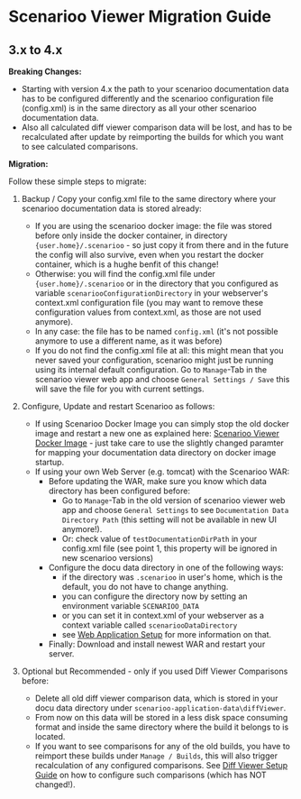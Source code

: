 # Scenarioo Viewer Migration Guide

## 3.x to 4.x

**Breaking Changes:**
* Starting with version 4.x the path to your scenarioo documentation data has to be configured differently and the scenarioo configuration file (config.xml) is in the same directory as all your other scenarioo documentation data.
* Also all calculated diff viewer comparison data will be lost, and has to be recalculated after update by reimporting the builds for which you want to see calculated comparisons.

**Migration:**

Follow these simple steps to migrate:

1. Backup / Copy your config.xml file to the same directory where your scenarioo documentation data is stored already:
    * If you are using the scenarioo docker image: the file was stored before only inside the docker container, in directory `{user.home}/.scenarioo` - so just copy it from there and in the future the config will also survive, even when you restart the docker container, which is a hughe benfit of this change!
    * Otherwise: you will find the config.xml file under `{user.home}/.scenarioo` or in the directory that you configured as variable `scenariooConfigurationDirectory` in your webserver's context.xml configuration file (you may want to remove these configuration values from context.xml, as those are not used anymore).
    * In any case: the file has to be named `config.xml` (it's not possible anymore to use a different name, as it was before)
    * If you do not find the config.xml file at all: this might mean that you never saved your configuration, scenarioo might just be running using its internal default configuration. Go to `Manage`-Tab in the scenarioo viewer web app and choose `General Settings / Save` this will save the file for you with current settings.
    
2. Configure, Update and restart Scenarioo as follows:
    * If using Scenarioo Docker Image you can simply stop the old docker image and restart a new one as explained here: [Scenarioo Viewer Docker Image](Scenarioo-Viewer-Docker-Image.md) - just take care to use the slightly changed paramter for mapping your documentation data directory on docker image startup.
    * If using your own Web Server (e.g. tomcat) with the Scenarioo WAR:
      * Before updating the WAR, make sure you know which data directory has been configured before:
        * Go to `Manage`-Tab in the old version of scenarioo viewer web app and choose `General Settings` to see `Documentation Data Directory Path` (this setting will not be available in new UI anymore!).
        * Or: check value of `testDocumentationDirPath` in your config.xml file (see point 1, this property will be ignored in new scenarioo versions)
      * Configure the docu data directory in one of the following ways:
        * if the directory was `.scenarioo` in user's home, which is the default, you do not have to change anything.
        * you can configure the directory now by setting an environment variable `SCENARIOO_DATA`
        * or you can set it in context.xml of your webserver as a context variable called `scenariooDataDirectory`
        * see [Web Application Setup](Scenarioo-Viewer-Web-Application-Setup.md) for more information on that.
      * Finally: Download and install newest WAR and restart your server.
         
3. Optional but Recommended - only if you used Diff Viewer Comparisons before:
    * Delete all old diff viewer comparison data, which is stored in your docu data directory under `scenarioo-application-data\diffViewer`. 
    * From now on this data will be stored in a less disk space consuming format and inside the same directory where the build it belongs to is located.
    * If you want to see comparisons for any of the old builds, you have to reimport these builds under `Manage / Builds`, this will also trigger recalculation of any configured comparisons. See [Diff Viewer Setup Guide](../features/diff-viewer/setup.md) on how to configure such comparisons (which has NOT changed!).
